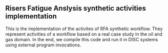 ## Risers Fatigue Anslysis synthetic activities implementation

This is the implementation of the activites of RFA synthetic workflow. They represent activities of a workflow based on a real case study in the oil and gas domain. In the end, we compile this code and run it in DISC systems using external program invocations.
